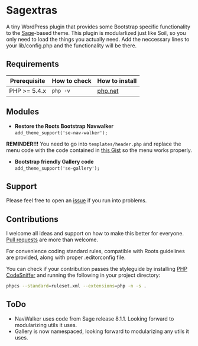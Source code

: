 # Sagextras

A tiny WordPress plugin that provides some Bootstrap specific functionality to the [Sage](https://roots.io/sage)-based theme. This plugin is modularlized just like Soil, so you only need to load the things you actually need. Add the neccessary lines to your lib/config.php and the functionality will be there.

## Requirements

<table>
  <thead>
    <tr>
      <th>Prerequisite</th>
      <th>How to check</th>
      <th>How to install</th>
    </tr>
  </thead>
  <tbody>
    <tr>
      <td>PHP &gt;= 5.4.x</td>
      <td><code>php -v</code></td>
      <td>
        <a href="http://php.net/manual/en/install.php">php.net</a>
      </td>
    </tr>
  </tbody>
</table>

## Modules

* **Restore the Roots Bootstrap Navwalker**<br>
  `add_theme_support('se-nav-walker');`

**REMINDER!!!** You need to go into `templates/header.php` and replace the menu code with the code contained in [this Gist](https://gist.github.com/storm2k/c7ca7f93ed155f5a8f85) so the menu works properly.

* **Bootstrap friendly Gallery code**<br>
  `add_theme_support('se-gallery');`

## Support

Please feel free to open an [issue](https://github.com/storm2k/sagextras/issues) if you run into problems.

## Contributions

I welcome all ideas and support on how to make this better for everyone. [Pull requests](https://github.com/storm2k/sagextras/pulls) are more than welcome.

For convenience coding standard rules, compatible with Roots guidelines are provided, along with proper .editorconfig file.

You can check if your contribution passes the styleguide by installing [PHP CodeSniffer](https://github.com/squizlabs/PHP_CodeSniffer) and running the following in your project directory:

```bash
phpcs --standard=ruleset.xml --extensions=php -n -s .
```

## ToDo

- NavWalker uses code from Sage release 8.1.1. Looking forward to modularizing utils it uses.
- Gallery is now namespaced, looking forward to modularizing any utils it uses.
 

